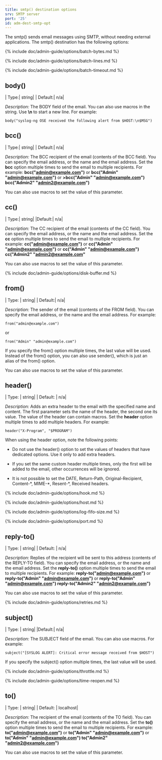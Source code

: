 ```yaml
---
title: smtp() destination options
srv: SMTP server
port: '25'
id: adm-dest-smtp-opt
---
```


The smtp() sends email messages using SMTP, without needing external
applications. The smtp() destination has the following options:

{% include doc/admin-guide/options/batch-bytes.md %}

{% include doc/admin-guide/options/batch-lines.md %}

{% include doc/admin-guide/options/batch-timeout.md %}

## body()

|  Type:|      string|
|  Default:|   n/a|

*Description:* The BODY field of the email. You can also use macros in
the string. Use **\\n** to start a new line. For example:

```config
body("syslog-ng OSE received the following alert from $HOST:\n$MSG")
```

## bcc()

|  Type:|      string|
|  Default:|   n/a|

*Description:* The BCC recipient of the email (contents of the BCC
field). You can specify the email address, or the name and the email
address. Set the **bcc** option multiple times to send the email to
multiple recipients. For example: **bcc(\"admin@example.com\")** or
**bcc(\"Admin\" \"admin@example.com\")** or **\>bcc(\"Admin\"
\"admin@example.com\") bcc(\"Admin2\" \"admin2@example.com\")**

You can also use macros to set the value of this parameter.

## cc()

|  Type:|      string|
|Default:|  n/a|

*Description:* The CC recipient of the email (contents of the CC field).
You can specify the email address, or the name and the email address.
Set the **cc** option multiple times to send the email to multiple
recipients. For example: **cc(\"admin@example.com\")** or
**cc(\"Admin\" \"admin@example.com\")** or **cc(\"Admin\"
\"admin@example.com\") cc(\"Admin2\" \"admin2@example.com\"**

You can also use macros to set the value of this parameter.

{% include doc/admin-guide/options/disk-buffer.md %}

## from()

|  Type: |     string|
|  Default:|   n/a|

*Description:* The sender of the email (contents of the FROM field). You
can specify the email address, or the name and the email address. For
example:

```config
from("admin@example.com")
```

or

```config
from("Admin" "admin@example.com")
```

If you specify the from() option multiple times, the last value will be
used. Instead of the from() option, you can also use sender(), which is
just an alias of the from() option.

You can also use macros to set the value of this parameter.

## header()

|  Type:     | string|
|  Default: |  n/a|

*Description:* Adds an extra header to the email with the specified name
and content. The first parameter sets the name of the header, the second
one its value. The value of the header can contain macros. Set the
**header** option multiple times to add multiple headers. For example:

```config
header("X-Program", "$PROGRAM")
```

When using the header option, note the following points:

- Do not use the header() option to set the values of headers that
    have dedicated options. Use it only to add extra headers.

- If you set the same custom header multiple times, only the first
    will be added to the email, other occurrences will be ignored.

- It is not possible to set the DATE, Return-Path, Original-Recipient,
    Content-\*, MIME-\*, Resent-\*, Received headers.

{% include doc/admin-guide/options/hook.md %}

{% include doc/admin-guide/options/host.md %}

{% include doc/admin-guide/options/log-fifo-size.md %}

{% include doc/admin-guide/options/port.md %}

## reply-to()

|  Type: |     string|
|  Default: |  n/a|

*Description:* Replies of the recipient will be sent to this address
(contents of the REPLY-TO field). You can specify the email address, or
the name and the email address. Set the **reply-to()** option multiple
times to send the email to multiple recipients. For example:
**reply-to(\"admin@example.com\")** or **reply-to(\"Admin\"
\"admin@example.com\")** or **reply-to(\"Admin\"
\"admin@example.com\") reply-to(\"Admin2\" \"admin2@example.com\")**

You can also use macros to set the value of this parameter.

{% include doc/admin-guide/options/retries.md %}

## subject()

|  Type:  |    string|
|Default:|   n/a|

*Description:* The SUBJECT field of the email. You can also use macros.
For example:

```config
subject("[SYSLOG ALERT]: Critical error message received from $HOST")
```

If you specify the subject() option multiple times, the last value will
be used.

{% include doc/admin-guide/options/throttle.md %}

{% include doc/admin-guide/options/time-reopen.md %}

## to()

|  Type:     | string|
|  Default: |  localhost|

*Description:* The recipient of the email (contents of the TO field).
You can specify the email address, or the name and the email address.
Set the **to()** option multiple times to send the email to multiple
recipients. For example: **to(\"admin@example.com\")** or
**to(\"Admin\" \"admin@example.com\")** or **to(\"Admin\"
\"admin@example.com\") to(\"Admin2\" \"admin2@example.com\")**

You can also use macros to set the value of this parameter.
